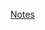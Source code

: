[Notes](https://leetcode.com/problems/maximize-score-after-n-operations/discuss/3521675/Image-Explanation-Fastest-%2B-Complete-Intuition-C%2B%2BJavaPython)